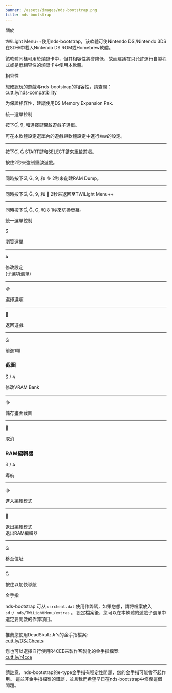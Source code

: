 ```yaml
---
banner: /assets/images/nds-bootstrap.png
title: nds-bootstrap
---
```


<div id="about" class="section-title">關於</div>
<div class="section-body">
    <p>
        tWiLight Menu++使用nds-bootstrap，该軟體可使Nintendo DSi/Nintendo 3DS在SD卡中載入Nintendo DS ROM或Homebrew軟體。
    </p>
    <p>
        該軟體同樣可用於燒錄卡中，但其相容性將會降低，故而建議在只允許運行自製程式或是低相容性的燒錄卡中使用本軟體。
    </p>
</div>

<div id="compatibility" class="section-title">相容性</div>
<div class="section-body">
    <p>
        想確認玩的遊戲与nds-bootstrap的相容性，請查閱：<br><a href="https://cutt.ly/nds-compatibility">cutt.ly/nds-compatibility</a>
    </p>
    <p>
        为保證相容性，建議使用DS Memory Expansion Pak.
    </p>
</div>

<div id="controls" class="section-title">統一選單控制</div>
<div class="section-body">
    <p>
        按下&#xE004;, &#xE07A;, 和選擇鍵開啟遊戲子選單。
    </p>
    <p>
        可在本軟體設定選單內的遊戲與軟體設定中進行<code>熱鍵</code>的設定。
    </p>
    <hr>
    <p>
        按下&#xE004;, &#xE005; START鍵和SELECT鍵來重啟遊戲。
    </p>
    <p>
        按住2秒來強制重啟遊戲。
    </p>
    <hr>
    <p>
        同時按下&#xE004;, &#xE005;, &#xE07A;, 和 &#xE000; 2秒來創建RAM Dump。
    </p>
    <hr>
    <p>
        同時按下&#xE004;, &#xE005;, &#xE07A;, 和 &#xE001; 2秒來返回至TWiLight Menu++
    </p>
    <hr>
    <p>
        同時按下&#xE004;, &#xE005;, &#xE002;, 和 &#xE079; 1秒來切換熒幕。
    </p>
</div>

<div id="menu-controls" class="section-title">統一選單控制</div>
<div class="section-body">
    <div class="button-action-group">
        <p class="button-action button">&#xE07D;</p>
        <p class="button-action-text">瀏覽選單</p>
    </div>
    <hr>
    <div class="button-action-group">
        <p class="button-action button">&#xE07E;</p>
        <p class="button-action-text">修改設定<br>(子選項選單)</p>
    </div>
    <hr>
    <div class="button-action-group">
        <p class="button-action button">&#xE000;</p>
        <p class="button-action-text">選擇選項</p>
    </div>
    <hr>
    <div class="button-action-group">
        <p class="button-action button">&#xE001;</p>
        <p class="button-action-text">返回遊戲</p>
    </div>
    <hr>
    <div class="button-action-group">
        <p class="button-action button">&#xE005;</p>
        <p class="button-action-text">前進1幀</p>
    </div>
    <h3>截圖</h3>
    <div class="button-action-group">
        <p class="button-action button">&#xE07D; / &#xE07E;</p>
        <p class="button-action-text">修改VRAM Bank</p>
    </div>
    <hr>
    <div class="button-action-group">
        <p class="button-action button">&#xE000;</p>
        <p class="button-action-text">儲存畫面截圖</p>
    </div>
    <hr>
    <div class="button-action-group">
        <p class="button-action button">&#xE001;</p>
        <p class="button-action-text">取消</p>
    </div>
    <h3>RAM編輯器</h3>
    <div class="button-action-group">
        <p class="button-action button">&#xE07D; / &#xE07E;</p>
        <p class="button-action-text">導航</p>
    </div>
    <hr>
    <div class="button-action-group">
        <p class="button-action button">&#xE000;</p>
        <p class="button-action-text">進入編輯模式</p>
    </div>
    <hr>
    <div class="button-action-group">
        <p class="button-action button">&#xE001;</p>
        <p class="button-action-text">退出編輯模式<br>退出RAM編輯器</p>
    </div>
    <hr>
    <div class="button-action-group">
        <p class="button-action button">&#xE003;</p>
        <p class="button-action-text">移至位址</p>
    </div>
    <hr>
    <div class="button-action-group">
        <p class="button-action button">&#xE005;</p>
        <p class="button-action-text">按住以加快導航</p>
    </div>
</div>

<div id="cheats" class="section-title">金手指</div>
<div class="section-body">
    <p>
        nds-bootstrap 可从 <code>usrcheat.dat</code> 使用作弊碼，如果您想，請将檔案放入 <code>sd:/_nds/TWiLightMenu/extras</code> 。 設定檔案後，您可以在本軟體的遊戲子選單中選定要開啟的作弊項目。
    </p>
    <hr>
    <p>
        推薦您使用DeadSkullzJr's的金手指檔案:<br><a href="https://cutt.ly/DSJCheats">cutt.ly/DSJCheats</a>
    </p>
    <p>
        您也可以選擇自行使用R4CEE來製作客製化的金手指檔案:<br><a href="https://cutt.ly/r4cce">cutt.ly/r4cce</a>
    </p>
    <hr>
    <p>
        請註意，nds-bootstrap的e-type金手指有穩定性問題，您的金手指可能會不起作用。 這並非金手指檔案的錯誤，並且我們希望早日在nds-bootstrap中修復這個問題。
    </p>
</div>
